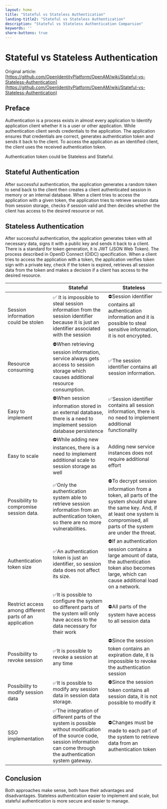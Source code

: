 ```yaml
---
layout: home
title: "Stateful vs Stateless Authentication"
landing-title2: "Stateful vs Stateless Authentication"
description: "Stateful vs Stateless Authentication Comparsion"
keywords: ''
share-buttons: true
---
```

<h1>Stateful vs Stateless Authentication</h1>

Original article: [https://github.com/OpenIdentityPlatform/OpenAM/wiki/Stateful-vs-Stateless-Authentication](https://github.com/OpenIdentityPlatform/OpenAM/wiki/Stateful-vs-Stateless-Authentication)

## Preface
Authentication is a process exists in almost every application to Identify application client whether it is a user or other application. While authentication client sends credentials to the application. The application ensures that credentials are correct, generates authentication token and sends it back to the client. To access the application as an identified client, the client uses the received authentication token.

Authentication token could be Stateless and Stateful.

## Stateful Authentication
After successful authentication, the application generates a random token to send back to the client then creates a client authenticated session in memory or an internal database. When a client tries to access the application with a given token, the application tries to retrieve session data from session storage, checks if session valid and then decides whether the client has access to the desired resource or not.

## Stateless Authentication
After successful authentication, the application generates token with all necessary data, signs it with a public key and sends it back to a client. There is a standard for token generation, it is JWT (JSON Web Token). The process described in OpenID Connect (OIDC) specification. When a client tries to access the application with a token, the application verifies token sign with a private key, check if the token is expired, retrieves all session data from the token and makes a decision if a client has access to the desired resource.

| |Stateful|Stateless|
|-|-|-|
|Session information could be stolen|&#9989; It is impossible to steal session information from the session identifier because it is just an identifier associated with the session|&#9940;Session identifier contains all authentication information and it is possible to steal sensitive information, it is not encrypted.|
|Resource consuming|&#9940;When retrieving session information, service always gets access to session storage which causes additional resource consumption.|&#9989;The session identifier contains all session information.|
|Easy to implement|&#9940;When session information stored in an external database, there is a need to implement session database persistence|&#9989;Session identifier contains all session information, there is no need to implement additional functionality|
|Easy to scale|&#9940;While adding new instances, there is a need to implement additional scale to session storage as well|Adding new service instances does not require additional effort|
|Possibility to compromise session data.|&#9989;Only the authentication system able to retrieve session information from an authentication token, so there are no more vulnerabilities.|&#9940;To decrypt session information from a token, all parts of the system should share the same key. And, if at least one system is compromised, all parts of the system are under the threat.|
|Authentication token size|&#9989;An authentication token is just an identifier, so session data does not affect its size.|&#9940;If an authentication session contains a large amount of data, the authentication token also becomes large, which can cause additional load on a network.|
|Restrict access among different parts of an application|&#9989;It is possible to configure the system so different parts of the system will only have access to the data necessary for their work|&#9940;All parts of the system have access to all session data|
|Possibility to revoke session|&#9989;It is possible to revoke a session at any time|&#9940;Since the session token contains an expiration date, it is impossible to revoke the authentication session|
|Possibility to modify session data|&#9989;It is possible to modify any session data in session data storage.|&#9940;Since the session token contains all session data, it is not possible to modify it|
|SSO implementation|&#9989;The integration of different parts of the system is possible without modification of the source code, session information can come through the authentication system gateway.|&#9940;Changes must be made to each part of the system to retrieve data from an authentication token|

## Conclusion
Both approaches make sense, both have their advantages and disadvantages. Stateless authentication easier to implement and scale, but stateful authentication is more secure and easier to manage.
